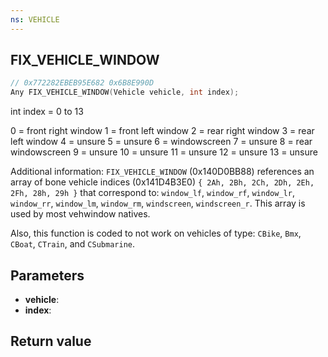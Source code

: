 ```yaml
---
ns: VEHICLE
---
```

## FIX_VEHICLE_WINDOW

```c
// 0x772282EBEB95E682 0x6B8E990D
Any FIX_VEHICLE_WINDOW(Vehicle vehicle, int index);
```

int index = 0 to 13

0 = front right window
1 = front left window
2 = rear right window
3 = rear left window
4 = unsure
5 = unsure
6 = windowscreen
7 = unsure
8 = rear windowscreen
9 = unsure
10 = unsure
11 = unsure
12 = unsure
13 = unsure


Additional information: `FIX_VEHICLE_WINDOW` (0x140D0BB88) references an array of bone vehicle indices (0x141D4B3E0) `{ 2Ah, 2Bh, 2Ch, 2Dh, 2Eh, 2Fh, 28h, 29h }` that correspond to: `window_lf`, `window_rf`, `window_lr`, `window_rr`, `window_lm`, `window_rm`, `windscreen`, `windscreen_r`. This array is used by most vehwindow natives.

Also, this function is coded to not work on vehicles of type: `CBike`, `Bmx`, `CBoat`, `CTrain`, and `CSubmarine`.

## Parameters
* **vehicle**: 
* **index**: 

## Return value

